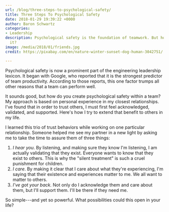 ```yaml
---
url: /blog/three-steps-to-psychological-safety/
title: Three Steps To Psychological Safety
date: 2018-01-29 19:39:22 +0000
author: Baron Schwartz
categories:
- Leadership
description: Psychological safety is the foundation of teamwork. But how do you achieve
  it?
image: /media/2018/01/friends.jpg
credit: https://pixabay.com/en/nature-winter-sunset-dog-human-3042751/

---
```

Psychological safety is now a prominent part of the engineering leadership lexicon. It began with Google, who reported that it is the strongest predictor of team productivity. According to those reports, this one factor trumps all other reasons that a team can perform well.

It sounds good, but how do you create psychological safety within a team? My approach is based on personal experience in my closest relationships. I've found that in order to trust others, I must first feel acknowledged, validated, and supported. Here's how I try to extend that benefit to others in my life.

<!--more-->

I learned this trio of trust behaviors while working on one particular relationship. Someone helped me see my partner in a new light by asking me to take the time to assure them of three things:

1. _I hear you_. By listening, and making sure they know I'm listening, I am actually validating that they exist. Everyone wants to know that they exist to others. This is why the "silent treatment" is such a cruel punishment for children.
2. _I care_. By making it clear that I care about what they're experiencing, I'm saying that their existence and experiences matter to me. We all want to matter to others.
3. _I've got your back._ Not only do I acknowledge them and care about them, but I'll support them. I'll be there if they need me.

So simple---and yet so powerful. What possibilities could this open in your life?
